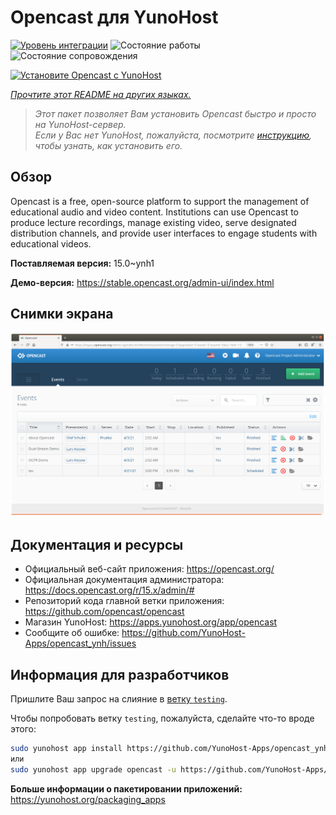 <!--
Важно: этот README был автоматически сгенерирован <https://github.com/YunoHost/apps/tree/master/tools/readme_generator>
Он НЕ ДОЛЖЕН редактироваться вручную.
-->

# Opencast для YunoHost

[![Уровень интеграции](https://dash.yunohost.org/integration/opencast.svg)](https://ci-apps.yunohost.org/ci/apps/opencast/) ![Состояние работы](https://ci-apps.yunohost.org/ci/badges/opencast.status.svg) ![Состояние сопровождения](https://ci-apps.yunohost.org/ci/badges/opencast.maintain.svg)

[![Установите Opencast с YunoHost](https://install-app.yunohost.org/install-with-yunohost.svg)](https://install-app.yunohost.org/?app=opencast)

*[Прочтите этот README на других языках.](./ALL_README.md)*

> *Этот пакет позволяет Вам установить Opencast быстро и просто на YunoHost-сервер.*  
> *Если у Вас нет YunoHost, пожалуйста, посмотрите [инструкцию](https://yunohost.org/install), чтобы узнать, как установить его.*

## Обзор

Opencast is a free, open-source platform to support the management of educational audio and video content. Institutions can use Opencast to produce lecture recordings, manage existing video, serve designated distribution channels, and provide user interfaces to engage students with educational videos.


**Поставляемая версия:** 15.0~ynh1

**Демо-версия:** <https://stable.opencast.org/admin-ui/index.html>

## Снимки экрана

![Снимок экрана Opencast](./doc/screenshots/screeshot.png)

## Документация и ресурсы

- Официальный веб-сайт приложения: <https://opencast.org/>
- Официальная документация администратора: <https://docs.opencast.org/r/15.x/admin/#>
- Репозиторий кода главной ветки приложения: <https://github.com/opencast/opencast>
- Магазин YunoHost: <https://apps.yunohost.org/app/opencast>
- Сообщите об ошибке: <https://github.com/YunoHost-Apps/opencast_ynh/issues>

## Информация для разработчиков

Пришлите Ваш запрос на слияние в [ветку `testing`](https://github.com/YunoHost-Apps/opencast_ynh/tree/testing).

Чтобы попробовать ветку `testing`, пожалуйста, сделайте что-то вроде этого:

```bash
sudo yunohost app install https://github.com/YunoHost-Apps/opencast_ynh/tree/testing --debug
или
sudo yunohost app upgrade opencast -u https://github.com/YunoHost-Apps/opencast_ynh/tree/testing --debug
```

**Больше информации о пакетировании приложений:** <https://yunohost.org/packaging_apps>
